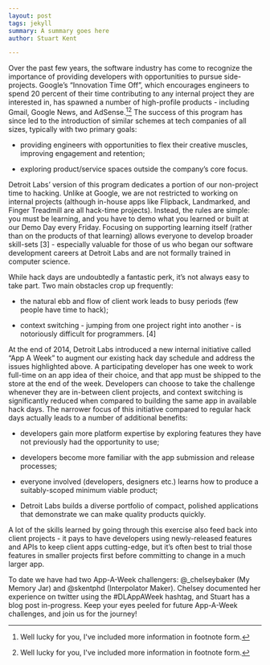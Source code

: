 ```yaml
---
layout: post
tags: jekyll
summary: A summary goes here
author: Stuart Kent

---
```


Over the past few years, the software industry has come to recognize the importance of providing developers with opportunities to pursue side-projects. Google’s “Innovation Time Off”, which encourages engineers to spend 20 percent of their time contributing to any internal project they are interested in, has spawned a number of high-profile products - including Gmail, Google News, and AdSense.[^1][^2] The success of this program has since led to the introduction of similar schemes at tech companies of all sizes, typically with two primary goals:

- providing engineers with opportunities to flex their creative muscles, improving engagement and retention;

- exploring product/service spaces outside the company’s core focus.

Detroit Labs’ version of this program dedicates a portion of our non-project time to hacking. Unlike at Google, we are not restricted to working on internal projects (although in-house apps like Flipback, Landmarked, and Finger Treadmill are all hack-time projects). Instead, the rules are simple: you must be learning, and you have to demo what you learned or built at our Demo Day every Friday. Focusing on supporting learning itself (rather than on the products of that learning) allows everyone to develop broader skill-sets [3] - especially valuable for those of us who began our software development careers at Detroit Labs and are not formally trained in computer science.

While hack days are undoubtedly a fantastic perk, it’s not always easy to take part. Two main obstacles crop up frequently:

- the natural ebb and flow of client work leads to busy periods (few people have time to hack);

- context switching - jumping from one project right into another - is notoriously difficult for programmers. [4]

At the end of 2014, Detroit Labs introduced a new internal initiative called “App A Week” to augment our existing hack day schedule and address the issues highlighted above. A participating developer has one week to work full-time on an app idea of their choice, and that app must be shipped to the store at the end of the week. Developers can choose to take the challenge whenever they are in-between client projects, and context switching is significantly reduced when compared to building the same app in available hack days. The narrower focus of this initiative compared to regular hack days actually leads to a number of additional benefits:

- developers gain more platform expertise by exploring features they have not previously had the opportunity to use;

- developers become more familiar with the app submission and release processes;

- everyone involved (developers, designers etc.) learns how to produce a suitably-scoped minimum viable product;

- Detroit Labs builds a diverse portfolio of compact, polished applications that demonstrate we can make quality products quickly.

A lot of the skills learned by going through this exercise also feed back into client projects - it pays to have developers using newly-released features and APIs to keep client apps cutting-edge, but it’s often best to trial those features in smaller projects first before committing to change in a much larger app.

To date we have had two App-A-Week challengers: @_chelseybaker (My Memory Jar) and @skentphd (Interpolator Maker). Chelsey documented her experience on twitter using the #DLAppAWeek hashtag, and Stuart has a blog post in-progress. Keep your eyes peeled for future App-A-Week challenges, and join us for the journey!

[^1]: Well lucky for you, I've included more information in footnote form.
[^2]: Well lucky for you, I've included more information in footnote form.